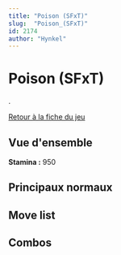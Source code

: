 ```yaml
---
title: "Poison (SFxT)"
slug:  "Poison_(SFxT)"
id: 2174
author: "Hynkel"
---
```


# Poison (SFxT)

.

[Retour à la fiche du jeu](Street_Fighter_x_Tekken "wikilink")

## Vue d'ensemble

**Stamina :** 950

## Principaux normaux

## Move list

## Combos
